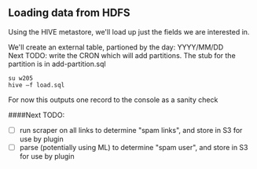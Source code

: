 ## Loading data from HDFS ##

Using the HIVE metastore, we'll load up just the fields we are interested in.

We'll create an external table, partioned by the day: YYYY/MM/DD   
Next TODO: write the CRON which will add partitions. The stub for the partition is in add-partition.sql

```
su w205
hive –f load.sql
```

For now this outputs one record to the console as a sanity check

####Next TODO:      

- [ ] run scraper on all links to determine "spam links", and store in S3 for use by plugin  
- [ ] parse (potentially using ML) to determine "spam user", and store in S3 for use by plugin  